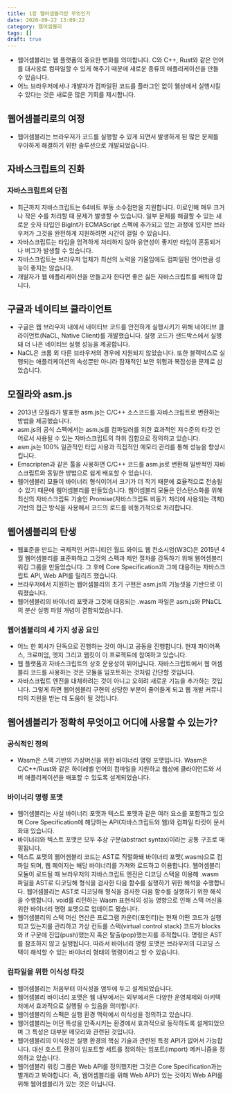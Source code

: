 ```yaml
---
title: 1장 웹어셈블리란 무엇인가
date: 2020-09-22 13:09:22
category: 웹어셈블리
tags: []
draft: true
---
```


- 웹어셈블리는 웹 플랫폼의 중요한 변화를 의미합니다. C와 C++, Rust와 같은 언어를 대사응로 컴파일할 수 있게 해주기 때문에 새로운 종류의 애플리케이션을 만들 수 있습니다.
- 어느 브라우저에서나 개발자가 컴파일된 코드를 플러그인 없이 웹상에서 실행시킬 수 있다는 것은 새로운 많은 기회를 제시합니다.

## 웹어셈블리로의 여정

- 웹어셈블리는 브라우저가 코드를 실행할 수 있게 되면서 발생하게 된 많은 문제를 우아하게 해결하기 위한 솔루션으로 개발되었습니다.

## 자바스크립트의 진화

### 자바스크립트의 단점

- 최근까지 자바스크립트는 64비트 부동 소수점만을 지원합니다. 이로인해 매우 크거나 작은 수를 처리할 때 문제가 발생할 수 있습니다. 일부 문제를 해결할 수 있는 새로운 숫자 타입인 BigInt가 ECMAScript 스펙에 추가되고 있는 과정에 있지만 브라우저가 그것을 완전하게 지원하려면 시간이 걸릴 수 있습니다.
- 자바스크립트는 타입을 엄격하게 처리하지 않아 유연성이 좋지만 타입이 혼동되거나 버그가 발생할 수 있습니다.
- 자바스크립트는 브라우저 업체가 최선의 노력을 기울임에도 컴파일된 언어만큼 성능이 좋지는 않습니다.
- 개발자가 웹 애플리케이션을 만들고자 한다면 좋은 싫든 자바스크립트를 배워야 합니다.

## 구글과 네이티브 클라이언트

- 구글은 웹 브라우저 내에서 네이티브 코드를 안전하게 실행시키기 위해 네이티브 클라이언트(NaCL, Native Client)를 개발했습니다. 실행 코드가 샌드박스에서 실행돼 더 나은 네이티브 실행 성능을 제공합니다.
- NaCL은 크롬 외 다른 브라우저의 경우에 지원되지 않았습니다. 또한 블랙박스로 실행되는 애플리케이션의 속성뿐만 아니라 잠재적인 보안 위험과 복잡성을 문제로 삼았습니다.

## 모질라와 asm.js

- 2013년 모질라가 발표한 asm.js는 C/C++ 소스코드를 자바스크립트로 변환하는 방법을 제공했습니다.
- asm.js의 공식 스펙에서는 asm.js를 컴파일러를 위한 효과적인 저수준의 타깃 언어로서 사용될 수 있는 자바스크립트의 하위 집합으로 정의하고 있습니다.
- asm.js는 100% 일관적인 타입 사용과 직접적인 메모리 관리를 통해 성능을 향상시킵니다.
- Emscripten과 같은 툴을 사용하면 C/C++ 코드를 asm.js로 변환해 일반적인 자바스크립트와 동일한 방법으로 쉽게 배포할 수 있습니다.
- 웸어셈블리 모듈이 바이너리 형식이어서 크기가 더 작기 때문에 효율적으로 전송될 수 있기 때문에 웸어셈블리를 만들었습니다. 웹어셈블리 모듈은 인스턴스화를 위해 최신의 자바스크립트 기술인 Promise(자바스크립트 비동기 처리에 사용되는 객체) 기반의 접근 방식을 사용해서 코드의 로드를 비동기적으로 처리합니다.

## 웹어셈블리의 탄생

- 웹표준을 만드는 국제적인 커뮤니티인 월드 와이드 웹 컨소시엄(W3C)은 2015년 4월 웹어셈블리를 표준화하고 그것의 스펙과 제안 절차를 감독하기 위해 웹어셈블리 워킹 그룹을 만들었습니다. 그 후에 Core Specification과 그에 대응하는 자바스크립트 API, Web API를 릴리즈 했습니다.
- 브라우저에서 지원하는 웹어셈블리의 초기 구현은 asm.js의 기능셋을 기반으로 이뤄졌습니다.
- 웹어셈블리의 바이너리 포맷과 그것에 대응되는 .wasm 파일은 asm.js와 PNaCL의 분산 실행 파일 개념이 결합되었습니다.

### 웹어셈블리의 세 가지 성공 요인

- 어느 한 회사가 단독으로 진행하는 것이 아니고 공동을 진행합니다. 현재 파이어폭스, 크로미엄, 엣지 그리고 웹킷이 이 프로젝트에 참여하고 있습니다.
- 웹 플랫폼과 자바스크립트의 상호 운용성이 뛰어납니다. 자바스크립트에서 웹 어셈블리 코드를 사용하는 것은 모듈을 임포트하는 것처럼 간단할 것입니다.
- 자바스크립트 엔진을 대체하려는 것이 아니고 오히려 새로운 기능을 추가하는 것입니다. 그렇게 하면 웹어셈블리 구현의 상당한 부분이 줄어들게 되고 웹 개발 커뮤니티의 지원을 받는 데 도움이 될 것입니다.

## 웹어셈블리가 정확히 무엇이고 어디에 사용할 수 있는가?

### 공식적인 정의

- Wasm은 스택 기반의 가상머신을 위한 바이너리 명령 포맷입니다. Wasm은 C/C++/Rust와 같은 하이레벨 언어의 컴파일을 지원하고 웹상에 클라이언트와 서버 애플리케이션을 배포할 수 있도록 설계되었습니다.

### 바이너리 명령 포맷

- 웹어셈블리는 사실 바이너리 포맷과 텍스트 포맷과 같은 여러 요소를 포함하고 있으며 Core Specification에 해당하는 API(자바스크립트와 웹)와 컴파일 타킷이 문서화돼 있습니다.
- 바이너리와 텍스트 포맷은 모두 추상 구문(abstract syntax)이라는 공통 구조로 매핑됩니다.
- 텍스트 포맷의 웹어셈블리 코드는 AST로 직렬화돼 바이너리 포맷(.wasm)으로 컴파일 되며, 웹 페이지는 해당 바이너리를 가져와 로드하고 이용합니다. 웹어셈블리 모듈이 로드될 때 브라우저의 자바스크립트 엔진은 디코딩 스택을 이용해 .wasm 파일을 AST로 디코딩해 형식을 검사한 다음 함수를 실행하기 위한 해석을 수행합니다. 웹어셈블리는 AST로 디코딩해 형식을 검사한 다음 함수를 실행하기 위한 해석을 수행합니다. void를 리턴하는 Wasm 표현식의 성능 영향으로 인해 스택 머신을 위한 바이너리 명령 포맷으로 업데이트 됐습니다.
- 웹어셈블리의 스택 머신 연산은 프로그램 카운터(포인터)는 현재 어떤 코드가 실행되고 있는지를 관리하고 가상 컨트롤 스택(virtual control stack) 코드가 blocks와 if 구문에 진입(push)했는지 혹은 탈출(pop)했는지를 추적합니다. 명령은 AST를 참조하지 않고 실행됩니다. 따라서 바이너리 명령 포맷은 브라우저의 디코딩 스택이 해석할 수 있는 바이너리 형태의 명령이라고 할 수 있습니다.

### 컴파일을 위한 이식성 타깃

- 웹어셈블리는 처음부터 이식성을 염두에 두고 설계되었습니다.
- 웹어셈블리 바이너리 포맷은 웹 내부에서는 외부에서든 다양한 운영체제와 아키텍처에서 효과적으로 실행될 수 있음을 의미합니다.
- 웹어셈블리의 스펙은 실행 환경 맥락에서 이식성을 정의하고 있습니다.
- 웹어셈블리는 어던 특성을 만족시키는 환경에서 효과적으로 동작하도록 설계되었으며 그 특성은 대부분 메모리와 관련된 것입니다.
- 웹어셈블리의 이식성은 실행 환경의 핵심 기술과 관련된 특정 API가 없어서 가능합니다. 대신 호스트 환경이 임포트할 세트를 정의하는 임포트(import) 메커니즘을 정의하고 있습니다.
- 웹어셈블리 워킹 그룹은 Web API를 정의했지만 그것은 Core Specification과는 별개라고 봐야합니다. 즉, 웹어셈블리를 위해 Web API가 있는 것이지 Web API를 위해 웹어셈블리가 있는 것은 아닙니다.
